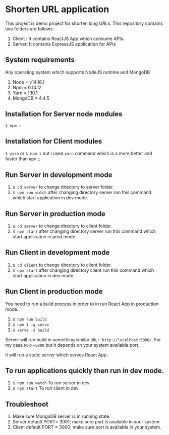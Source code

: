 # Shorten URL application
This project is demo project for shorten long URLs. This repository contains two folders are follows:
1. Client : It contains ReactJS App which consume APIs.
2. Server: It contains ExpressJS application for APIs

## System requirements
Any operating system which supports NodeJS runtime and MongoDB
1. Node = v14.16.1
2. Npm = 6.14.12
3. Yarn = 1.10.1
4. MongoDB = 4.4.5

## Installation for Server node modules
`$ npm i`

## Installation for Client modules
`$ yarn` or `$ npm i` but I used `yarn` command which is a more better and faster than `npm i`

## Run Server in development mode
1. `$ cd server` to change directory to server folder.
2. `$ npm run watch` after changing directory server run this command which start application in dev mode.

## Run Server in production mode
1. `$ cd server` to change directory to client folder.
2. `$ npm start` after changing directory server run this command which start application in prod mode.

## Run Client in development mode
1. `$ cd client` to change directory to client folder.
2. `$ npm start` after changing directory client run this command which start application in dev mode.

## Run Client in production mode
You need to run a build process in order to in run React App in production mode.
1. `$ npm run build`
2. `$ npm i -g serve`
3. `$ serve -s build`

Server will run build in something similar `URL: http://localhost:5000/`. For my case `PORT=5000` but it depends on your system available port.

It will run a static server which serves React App.

## To run applications quickly then run in dev mode.
1. `$ npm run watch` To run server in dev 
2. `$ npm start` To run client in dev

## Troubleshoot
1. Make sure MongoDB server is in running state.
2. Server default PORT= 3001; make sure port is available in your system
3. Client default PORT = 3000; make sure port is available in your system.




